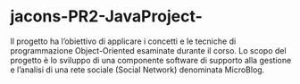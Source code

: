 # jacons-PR2-JavaProject-
Il progetto ha l’obiettivo di applicare i concetti e le tecniche di programmazione Object-Oriented esaminate durante il corso. Lo scopo del progetto è lo sviluppo di una componente software di supporto alla gestione e l’analisi di una rete sociale (Social Network) denominata MicroBlog.
